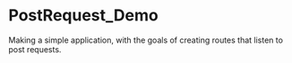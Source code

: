 # PostRequest_Demo
Making a simple application, with the goals of creating routes that listen to post requests.

